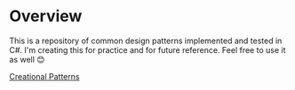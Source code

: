 # Overview

This is a repository of common design patterns implemented and tested in C#. I'm creating this for practice and for 
future reference. Feel free to use it as well 😊

[Creational Patterns](Creational-Patterns.topic)